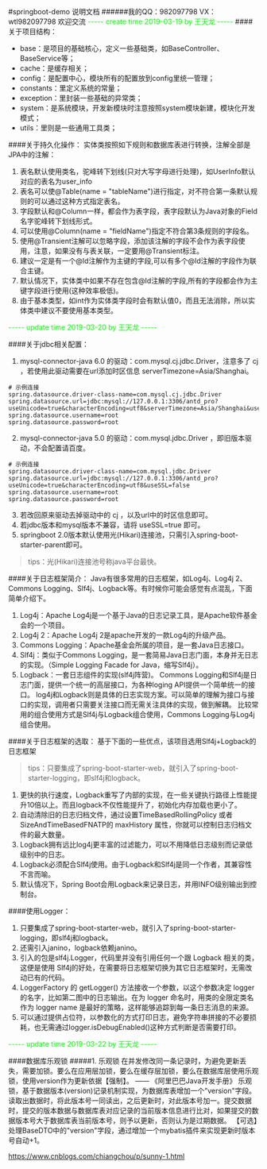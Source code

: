 #springboot-demo 说明文档
######我的QQ：982097798 VX：wtl982097798 欢迎交流
<font color="#00ff00">----- create time 2019-03-19 by 王天龙 -----</font>
####关于项目结构：
- base：是项目的基础核心，定义一些基础类，如BaseController、BaseService等；
- cache：是缓存相关；
- config：是配置中心，模块所有的配置放到config里统一管理；
- constants：里定义系统的常量；
- exception：里封装一些基础的异常类；
- system：是系统模块，开发新模块时注意按照system模块新建，模块化开发模式；
- utils：里则是一些通用工具类；

####关于持久化操作：
实体类按照如下规则和数据库表进行转换，注解全部是JPA中的注解：
1. 表名默认使用类名，驼峰转下划线(只对大写字母进行处理)，如UserInfo默认对应的表名为user_info
2. 表名可以使@Table(name = "tableName")进行指定，对不符合第一条默认规则的可以通过这种方式指定表名。
3. 字段默认和@Column一样，都会作为表字段，表字段默认为Java对象的Field名字驼峰转下划线形式。
4. 可以使用@Column(name = "fieldName")指定不符合第3条规则的字段名。
5. 使用@Transient注解可以忽略字段，添加该注解的字段不会作为表字段使用，注意，如果没有与表关联，一定要用@Transient标注。
6. 建议一定是有一个@Id注解作为主键的字段,可以有多个@Id注解的字段作为联合主键。
7. 默认情况下，实体类中如果不存在包含@Id注解的字段,所有的字段都会作为主键字段进行使用(这种效率极低)。
8. 由于基本类型，如int作为实体类字段时会有默认值0，而且无法消除，所以实体类中建议不要使用基本类型。

<font color="#00ff00">----- update time 2019-03-20 by 王天龙 -----</font>

####关于jdbc相关配置：
1. mysql-connector-java 6.0 的驱动：com.mysql.cj.jdbc.Driver，注意多了 cj ，若使用此驱动需要在url添加时区信息 serverTimezone=Asia/Shanghai。
```
# 示例连接
spring.datasource.driver-class-name=com.mysql.cj.jdbc.Driver
spring.datasource.url=jdbc:mysql://127.0.0.1:3306/antd_pro?useUnicode=true&characterEncoding=utf8&serverTimezone=Asia/Shanghai&useSSL=false
spring.datasource.username=root
spring.datasource.password=root
```
2. mysql-connector-java 5.0 的驱动：com.mysql.jdbc.Driver ，即旧版本驱动，不会配置请百度。
```
# 示例连接
spring.datasource.driver-class-name=com.mysql.jdbc.Driver
spring.datasource.url=jdbc:mysql://127.0.0.1:3306/antd_pro?useUnicode=true&characterEncoding=utf8&useSSL=false
spring.datasource.username=root
spring.datasource.password=root
```
3. 若改回原来驱动去掉驱动中的 cj ，以及url中的时区信息即可。
4. 若jdbc版本和mysql版本不兼容，请将 useSSL=true 即可。
5. springboot 2.0版本默认使用光(Hikari)连接池，只需引入spring-boot-starter-parent即可。
>tips：光(Hikari)连接池号称java平台最快。

####关于日志框架简介：
Java有很多常用的日志框架，如Log4j、Log4j 2、Commons Logging、Slf4j、Logback等。有时候你可能会感觉有点混乱，下面简单介绍下。
1. Log4j：Apache Log4j是一个基于Java的日志记录工具，是Apache软件基金会的一个项目。
2. Log4j 2：Apache Log4j 2是apache开发的一款Log4j的升级产品。
3. Commons Logging：Apache基金会所属的项目，是一套Java日志接口。
4. Slf4j：类似于Commons Logging，是一套简易Java日志门面，本身并无日志的实现。（Simple Logging Facade for Java，缩写Slf4j）。
5. Logback：一套日志组件的实现(slf4j阵营)。
Commons Logging和Slf4j是日志门面，提供一个统一的高层接口，为各种loging API提供一个简单统一的接口。
log4j和Logback则是具体的日志实现方案。可以简单的理解为接口与接口的实现，调用者只需要关注接口而无需关注具体的实现，做到解耦。
比较常用的组合使用方式是Slf4j与Logback组合使用，Commons Logging与Log4j组合使用。

####关于日志框架的选取：
基于下面的一些优点，该项目选用Slf4j+Logback的日志框架
>tips：只要集成了spring-boot-starter-web，就引入了spring-boot-starter-logging，即slf4j和logback。
1. 更快的执行速度，Logback重写了内部的实现，在一些关键执行路径上性能提升10倍以上。而且logback不仅性能提升了，初始化内存加载也更小了。
2. 自动清除旧的日志归档文件，通过设置TimeBasedRollingPolicy 或者 SizeAndTimeBasedFNATP的 maxHistory 属性，你就可以控制日志归档文件的最大数量。
3. Logback拥有远比log4j更丰富的过滤能力，可以不用降低日志级别而记录低级别中的日志。
4. Logback必须配合Slf4j使用。由于Logback和Slf4j是同一个作者，其兼容性不言而喻。
5. 默认情况下，Spring Boot会用Logback来记录日志，并用INFO级别输出到控制台。

####使用Logger：
1. 只要集成了spring-boot-starter-web，就引入了spring-boot-starter-logging，即slf4j和logback。
2. 还需引入janino，logback依赖janino。
3. 引入的包是slf4j.Logger，代码里并没有引用任何一个跟 Logback 相关的类，这便是使用 Slf4j的好处，在需要将日志框架切换为其它日志框架时，无需改动已有的代码。
4. LoggerFactory 的 getLogger() 方法接收一个参数，以这个参数决定 logger 的名字，比如第二图中的日志输出。在为 logger 命名时，用类的全限定类名作为 logger name 是最好的策略，这样能够追踪到每一条日志消息的来源。
5. 可以通过提供占位符，以参数化的方式打印日志，避免字符串拼接的不必要损耗，也无需通过logger.isDebugEnabled()这种方式判断是否需要打印。

<font color="#00ff00">----- update time 2019-03-22 by 王天龙 -----</font>

####数据库乐观锁
#####1. 乐观锁
在并发修改同一条记录时，为避免更新丢失，需要加锁。要么在应用层加锁，要么在缓存层加锁，要么在数据库层使用乐观锁，使用version作为更新依据【强制】。 —— 《阿里巴巴Java开发手册》
乐观锁，基于数据版本(version)记录机制实现，为数据库表增加一个"version"字段。读取出数据时，将此版本号一同读出，之后更新时，对此版本号加一。提交数据时，提交的版本数据与数据库表对应记录的当前版本信息进行比对，如果提交的数据版本号大于数据库表当前版本号，则予以更新，否则认为是过期数据。
【可选】处理BaseDTO中的"version"字段，通过增加一个mybatis插件来实现更新时版本号自动+1。

https://www.cnblogs.com/chiangchou/p/sunny-1.html